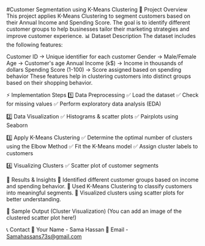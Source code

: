 #Customer Segmentation using K-Means Clustering
📌 Project Overview
This project applies K-Means Clustering to segment customers based on their Annual Income and Spending Score. The goal is to identify different customer groups to help businesses tailor their marketing strategies and improve customer experience.
📊 Dataset Description
The dataset includes the following features:

Customer ID → Unique identifier for each customer
Gender → Male/Female
Age → Customer's age
Annual Income (k$) → Income in thousands of dollars
Spending Score (1-100) → Score assigned based on spending behavior
These features help in clustering customers into distinct groups based on their shopping behavior.

⚡ Implementation Steps
1️⃣ Data Preprocessing
✅ Load the dataset
✅ Check for missing values
✅ Perform exploratory data analysis (EDA)

2️⃣ Data Visualization
✅ Histograms & scatter plots
✅ Pairplots using Seaborn

3️⃣ Apply K-Means Clustering
✅ Determine the optimal number of clusters using the Elbow Method
✅ Fit the K-Means model
✅ Assign cluster labels to customers

4️⃣ Visualizing Clusters
✅ Scatter plot of customer segments

📌 Results & Insights
🔹 Identified different customer groups based on income and spending behavior.
🔹 Used K-Means Clustering to classify customers into meaningful segments.
🔹 Visualized clusters using scatter plots for better understanding.

📸 Sample Output (Cluster Visualization)
(You can add an image of the clustered scatter plot here!)

📞 Contact
📧 Your Name - Sama Hassan
🔗 Email - Samahassans73s@gmail.com
